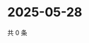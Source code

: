 # 2025-05-28

共 0 条

<!-- BEGIN ZHIHUVIDEO -->
<!-- 最后更新时间 Wed May 28 2025 14:16:47 GMT+0800 (China Standard Time) -->

<!-- END ZHIHUVIDEO -->
